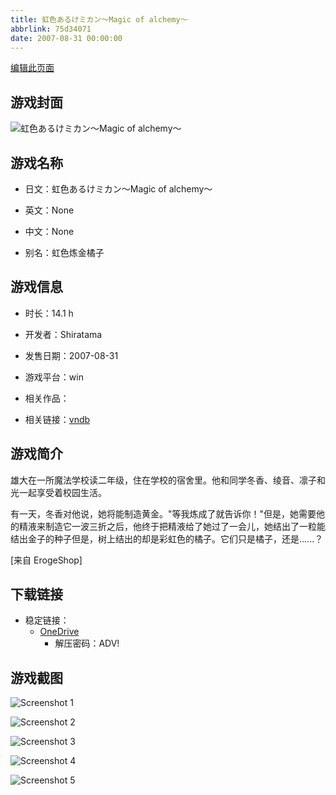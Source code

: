 ```yaml
---
title: 虹色あるけミカン～Magic of alchemy～
abbrlink: 75d34071
date: 2007-08-31 00:00:00
---
```

[编辑此页面](https://github.com/ACG-3/ADV3-source/blob/main/source/_posts/games/%E8%99%B9%E8%89%B2%E3%81%82%E3%82%8B%E3%81%91%E3%83%9F%E3%82%AB%E3%83%B3%EF%BD%9EMagic%20of%20alchemy%EF%BD%9E.md)

## 游戏封面

![虹色あるけミカン～Magic of alchemy～](https://pan.timero.xyz/onedrive/img_lib_001/%E8%99%B9%E8%89%B2%E3%81%82%E3%82%8B%E3%81%91%E3%83%9F%E3%82%AB%E3%83%B3%EF%BD%9EMagic%20of%20alchemy%EF%BD%9E_cover.avif)


## 游戏名称

- 日文：虹色あるけミカン～Magic of alchemy～
- 英文：None
- 中文：None

- 别名：虹色炼金橘子


## 游戏信息

- 时长：14.1 h
- 开发者：Shiratama
- 发售日期：2007-08-31
- 游戏平台：win
- 相关作品：

- 相关链接：[vndb](https://vndb.org/v803)


## 游戏简介

雄大在一所魔法学校读二年级，住在学校的宿舍里。他和同学冬香、绫音、凛子和光一起享受着校园生活。

有一天，冬香对他说，她将能制造黄金。"等我炼成了就告诉你！"但是，她需要他的精液来制造它一波三折之后，他终于把精液给了她过了一会儿，她结出了一粒能结出金子的种子但是，树上结出的却是彩虹色的橘子。它们只是橘子，还是......？

[来自 ErogeShop]


## 下载链接

- 稳定链接：
    - [OneDrive](https://pan.timero.xyz/onedrive/adv_lib_001/%E8%99%B9%E8%89%B2%E3%81%82%E3%82%8B%E3%81%91%E3%83%9F%E3%82%AB%E3%83%B3%EF%BD%9EMagic%20of%20alchemy%EF%BD%9E)
        - 解压密码：ADV!



## 游戏截图


![Screenshot 1](https://pan.timero.xyz/onedrive/img_lib_001/%E8%99%B9%E8%89%B2%E3%81%82%E3%82%8B%E3%81%91%E3%83%9F%E3%82%AB%E3%83%B3%EF%BD%9EMagic%20of%20alchemy%EF%BD%9E_Screenshot_1.avif)

![Screenshot 2](https://pan.timero.xyz/onedrive/img_lib_001/%E8%99%B9%E8%89%B2%E3%81%82%E3%82%8B%E3%81%91%E3%83%9F%E3%82%AB%E3%83%B3%EF%BD%9EMagic%20of%20alchemy%EF%BD%9E_Screenshot_2.avif)

![Screenshot 3](https://pan.timero.xyz/onedrive/img_lib_001/%E8%99%B9%E8%89%B2%E3%81%82%E3%82%8B%E3%81%91%E3%83%9F%E3%82%AB%E3%83%B3%EF%BD%9EMagic%20of%20alchemy%EF%BD%9E_Screenshot_3.avif)

![Screenshot 4](https://pan.timero.xyz/onedrive/img_lib_001/%E8%99%B9%E8%89%B2%E3%81%82%E3%82%8B%E3%81%91%E3%83%9F%E3%82%AB%E3%83%B3%EF%BD%9EMagic%20of%20alchemy%EF%BD%9E_Screenshot_4.avif)

![Screenshot 5](https://pan.timero.xyz/onedrive/img_lib_001/%E8%99%B9%E8%89%B2%E3%81%82%E3%82%8B%E3%81%91%E3%83%9F%E3%82%AB%E3%83%B3%EF%BD%9EMagic%20of%20alchemy%EF%BD%9E_Screenshot_5.avif)

